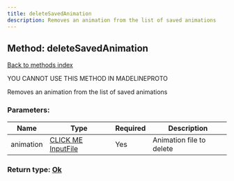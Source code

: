 ```yaml
---
title: deleteSavedAnimation
description: Removes an animation from the list of saved animations
---
```

## Method: deleteSavedAnimation  
[Back to methods index](index.md)


YOU CANNOT USE THIS METHOD IN MADELINEPROTO


Removes an animation from the list of saved animations

### Parameters:

| Name     |    Type       | Required | Description |
|----------|---------------|----------|-------------|
|animation|[CLICK ME InputFile](../types/InputFile.md) | Yes|Animation file to delete|


### Return type: [Ok](../types/Ok.md)

